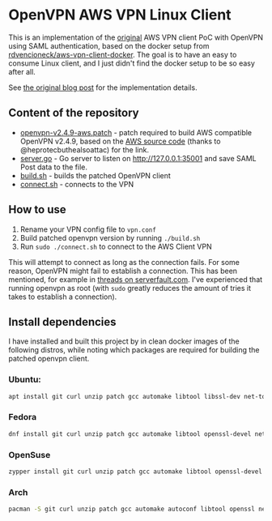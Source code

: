 # OpenVPN AWS VPN Linux Client

This is an implementation of the [original](https://github.com/samm-git/aws-vpn-client) AWS VPN client PoC with OpenVPN using SAML authentication, based on the docker setup from [rdvencioneck/aws-vpn-client-docker](https://github.com/rdvencioneck/aws-vpn-client-docker). The goal is to have an easy to consume Linux client, and I just didn't find the docker setup to be so easy after all.

See [the original blog post](https://smallhacks.wordpress.com/2020/07/08/aws-client-vpn-internals/) for the implementation details.

## Content of the repository

- [openvpn-v2.4.9-aws.patch](openvpn-v2.4.9-aws.patch) - patch required to build
  AWS compatible OpenVPN v2.4.9, based on the
  [AWS source code](https://amazon-source-code-downloads.s3.amazonaws.com/aws/clientvpn/wpf-v1.2.0/openvpn-2.4.5-aws-1.tar.gz) (thanks to @heprotecbuthealsoattac) for the link.
- [server.go](server.go) - Go server to listen on http://127.0.0.1:35001 and save
  SAML Post data to the file.
- [build.sh](build.sh) - builds the patched OpenVPN client
- [connect.sh](connect.sh) - connects to the VPN

## How to use

1. Rename your VPN config file to `vpn.conf`
2. Build patched openvpn version by running `./build.sh`
3. Run `sudo ./connect.sh` to connect to the AWS Client VPN

This will attempt to connect as long as the connection fails. For some reason, OpenVPN might fail to establish a connection. This has been mentioned, for example in [threads on serverfault.com](https://serverfault.com/questions/1024546/aws-client-vpn-sso-saml-linux-client). I've experienced that running openvpn as root (with `sudo` greatly reduces the amount of tries it takes to establish a connection).

## Install dependencies

I have installed and built this project by in clean docker images of the following distros, while noting which packages are required for building the patched openvpn client.

### Ubuntu:

```bash
apt install git curl unzip patch gcc automake libtool libssl-dev net-tools liblzo2-dev libpam-dev cmake openssl golang-bin
```

### Fedora

```bash
dnf install git curl unzip patch gcc automake libtool openssl-devel net-tools lzo-devel pam-devel cmake openssl golang-bin
```

### OpenSuse

```bash
zypper install git curl unzip patch gcc automake libtool openssl-devel net-tools-deprecated lzo-devel pam-devel cmake openssl golang-bin
```

### Arch

```bash
pacman -S git curl unzip patch gcc automake autoconf libtool openssl net-tools lzo pam make golang-bin
```
